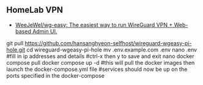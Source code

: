 ## HomeLab VPN

- [WeeJeWel/wg-easy: The easiest way to run WireGuard VPN + Web-based Admin UI.](https://github.com/WeeJeWel/wg-easy)

git pull https://github.com/hansanghyeon-selfhost/wireguard-wgeasy-pi-hole.git
cd wireguard-wgeasy-pi-hole
mv .env.example.com .env
nano .env
#fill in ip addresses and details
#ctrl-x then y to save and exit nano
docker compose pull
docker compose up -d
#this will pull the docker images then launch the docker-compose.yml file
#services should now be up on the ports specified in the docker-compose
